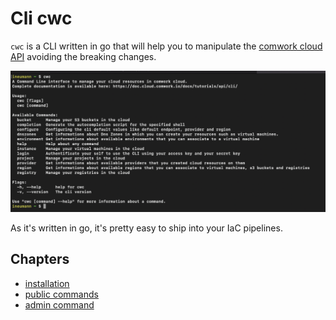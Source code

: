 # Cli cwc

`cwc` is a CLI written in go that will help you to manipulate the [comwork cloud API](./README.md) avoiding the breaking changes.

![cwc](../../img/cwc.png)

As it's written in go, it's pretty easy to ship into your IaC pipelines.
## Chapters

* [installation](./install.md)
* [public commands](./public.md)
* [admin command](./admin.md)
